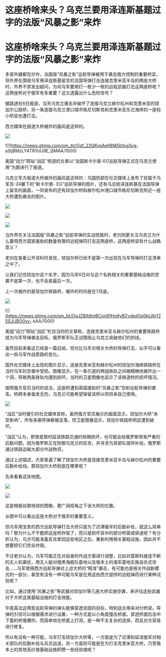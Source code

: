 # 这座桥啥来头？乌克兰要用泽连斯基题过字的法版“风暴之影”来炸

# 这座桥啥来头？乌克兰要用泽连斯基题过字的法版“风暴之影”来炸

多家外媒都在炒作，法国版“风暴之影”巡航导弹被用于袭击俄方控制的重要桥梁，但外界在围观乌军用泽连斯基留言的法国导弹打击连接克里米亚半岛的两座大桥时，外界不禁发出疑问，为何乌军要用打一枚少一枚的远程武器打击这两座桥呢？这两座桥对于俄军有多重要？这又透露出什么危险信号？

据路透社6日报道，当天乌克兰袭击并破坏了连接乌克兰赫尔松州和克里米亚的琼加尔公路桥，另一条连接乌克兰港口城市格尼切斯克和克里米亚东北海岸的一座较小桥梁也遭打击。

西方媒体在报道大桥被炸的画风是这样的。

![](https://inews.gtimg.com/om_bt/OSZziIer2l3PUahp7Z42dZcpp4kXLFNvScDG-9GD2QUPUAA/1000)

![](https://inews.gtimg.com/om_bt/Ogf_22QKvpAefi8M5b1sg3yg-
aSljBMzLY4TRYoU9E_QMAA/1000)

美国“动力”网站“战区”频道的文章以“法国斯卡尔普-EG巡航导弹正式在乌克兰使用”为题进行了报道。

乌克兰军方报道大桥被炸的画风是这样的：乌国防部在社交媒体上发布了挂载于乌军苏-24翼下的“斯卡尔普-
EG”巡航导弹的图片，还有乌总统泽连斯基在法国导弹上留言的画面，一同发布的还有琼加尔桥和赫尔松州港口城市格尼切斯克附近一座大桥遭到袭击的图片。

![](https://inews.gtimg.com/om_bt/OiBRpAfuV1C0lVYm_JjiJQZ4D0km5d0KnziSXQb_mqjDkAA/1000)

![](https://inews.gtimg.com/om_bt/ORPkWWj4GZyFIPE5AVEzO9qW9ZNPaHNLczPYevbXnrGSwAA/1000)

![](https://inews.gtimg.com/om_bt/OrgXTDKvn0HS10RrrX0V1IikvISrz4YSOcTxNxM3VQXtQAA/1000)

当外界在关注法国版“风暴之影”巡航导弹的实战性能时，老刘则更关注乌克兰为什么要用西方国家援助的数量有限的远程弹药打击这两座桥，这两座桥梁有什么战略意义？

老刘在查看公开资料时发现，琼加尔桥已经不是第一次出现在乌军导弹的打击清单之中了。

让我们记住琼加尔这个名字，因为乌军6日对与这个名称相关的重要基础设施的空袭不是第一次，也不会是最后一次。

上一次被炸的是琼加尔铁路桥，被炸的时间是在7月底。

![](https://inews.gtimg.com/om_bt/OaeI8BZXs5U0DM4urketmaUSj9WCy96gw1o6s_1UVKT0AAA/1000)

![](https://inews.gtimg.com/om_bt/OqJZBA9mBCon81Ho9yBZygbdOs0ktJ6rf25SJUBO0xy-
kAA/1000)

美国“动力”网站“战区”栏目当时的文章称，连接克里米亚与赫尔松州的重要铁路桥成为乌军导弹袭击目标，俄罗斯军队正试图阻止乌克兰突破他们的防线。

虽然目前来看这已经是一篇旧闻，但对比乌军对相关大桥的导弹打击，似乎可以看出一些乌军作战思路的变化。

国外社交媒体上出现的图片显示，连接克里米亚和赫尔松州的琼加尔海峡铁路桥在当时乌军的空袭中受损。图像显示，在一条引道的两组铁轨之间被精确地被炸出一个洞，导致两条铁轨均遭到损坏。当时的卫星图像也显示了该铁道桥的损坏情况。

按照俄方官员当时的说法，这座桥遭到英国援助的“风暴之影”空射巡航导弹的袭击。桥跨本身毫发无伤，乌克兰可能希望保留该桥以供将来自己使用。

![](https://inews.gtimg.com/om_bt/ODyeYOcDnOTGEOdy3YbS9AwmaMMA9YuuPOgyhwlBoDSZkAA/1000)

“战区”当时援引的社交媒体宣称，虽然俄方官员展示的画面显示，琼加尔大桥“未受影响”，所有来袭导弹都被击落，但卫星图像显示，琼加尔铁路桥明显遭到破坏。

“战区”认为，即使是暂时延误铁路交通的轻微损坏，也可能会给俄罗斯带来严重的后勤问题，因为俄罗斯正在防御乌克兰的反攻，并寻求为其部队提供补给。俄罗斯通过铁路运输大部分作战物资。

通过上述描述，大家普遍了解了琼加尔大桥是连接克里米亚半岛与赫尔松州的重要后勤补给线。那琼加尔大桥到底在哪里呢？

先来看看这张地图。

![](https://inews.gtimg.com/om_bt/OVQQ-u3WxohKxPr4aHCTv86x1JdyET6OGta150cSn7vFoAA/1000)

![](https://inews.gtimg.com/om_bt/OwV2soDVwmXflt7RV0nOPCoCk14x8DlnL7vqyJ1Ct1upwAA/1000)

这是根据谷歌地球的图像，更广阔视角之下该大桥的位置。

从图中可以看出这座大桥对于俄军的重要意义。

但乌军用宝贵的西方巡航导弹打击大桥只是为了迟滞俄军的后勤补给，就这么简单吗？那为什么不干脆把这座桥炸毁了，而只是损坏其中的部分桥面或铁道呢？有分析认为，乌方可能准备反攻拿回这些地区之后，重新利用相关基础设施，因此并不想要把它们完全炸毁。

不过老刘认为，乌军可能正在对自身的作战方案进行调整，比如对莫斯科接连不断的无人机袭扰，用无人艇对俄黑海舰队基地以及俄本土的海军基地实施自杀式攻击……乌军使用西方巡航导弹对上述大桥的“精准”袭击，有可能也是相关作战新模式的一部分，甚至有没有一种可能乌军是在用这些西方提供的远程弹药进行某种试验呢？

比如，通过使用“风暴之影”等武器对琼加尔等几座大桥实施空袭，来评估这些武器对于大桥这类基础设施的打击效能。

毕竟英法这两型巡航导弹的弹头能够穿透坚固的目标，特别适合用来对付桥梁。导弹的引信可以根据需求进行设置，一种方式是以小角度撞击桥面，穿透桥面后击中下面的桥墩爆炸。而简单地在桥面上打洞，是一种不太复杂的选择，而且对方容易进行修复。

所以有没有一种可能，乌军打击琼加尔大桥等，一方面是为了迟滞和延误俄军对相关部队的后勤补给与兵员运送，另一方面则可能是在为打击克里米亚大桥，乃至俄本土的其他高价值基础设施积攒一些经验值呢？

